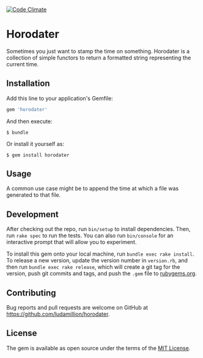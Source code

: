 [![Code Climate](https://codeclimate.com/github/ludamillion/horodater/badges/gpa.svg)](https://codeclimate.com/github/ludamillion/horodater)

# Horodater

Sometimes you just want to stamp the time on something. Horodater is a
collection of simple functors to return a formatted string representing the
current time.

## Installation

Add this line to your application's Gemfile:

```ruby
gem 'horodater'
```

And then execute:

    $ bundle

Or install it yourself as:

    $ gem install horodater

## Usage

A common use case might be to append the time at which a file was generated to
that file.

## Development

After checking out the repo, run `bin/setup` to install dependencies. Then, run `rake spec` to run the tests. You can also run `bin/console` for an interactive prompt that will allow you to experiment.

To install this gem onto your local machine, run `bundle exec rake install`. To release a new version, update the version number in `version.rb`, and then run `bundle exec rake release`, which will create a git tag for the version, push git commits and tags, and push the `.gem` file to [rubygems.org](https://rubygems.org).

## Contributing

Bug reports and pull requests are welcome on GitHub at https://github.com/ludamillion/horodater.


## License

The gem is available as open source under the terms of the [MIT License](http://opensource.org/licenses/MIT).

